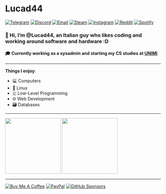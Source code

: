 # Lucad44

[![Telegram](https://img.shields.io/badge/Telegram-2CA5E0?logo=telegram&logoColor=white)](https://t.me/alba4k)
[![Discord](https://img.shields.io/badge/Discord-5865F2?logo=discord&logoColor=white)](https://discord.com/users/603136718891253761)
[![Email](https://img.shields.io/badge/Email-D14836?logo=gmail&logoColor=white)](mailto:blaskoazzolaaaron@gmail.com)
[![Steam](https://img.shields.io/badge/Steam-00adee?logo=steam&logoColor=white)](https://steamcommunity.com/id/alba4k)
[![Instagram](https://img.shields.io/badge/Instagram-E4405F?logo=instagram&logoColor=white)](https://instagram.com/alba4k_)
[![Reddit](https://img.shields.io/badge/Reddit-FF4500?logo=reddit&logoColor=white)](https://reddit.com/user/_alba4k)
[![Spotify](https://img.shields.io/badge/Spotify-1DB954?logo=spotify&logoColor=white)](https://open.spotify.com/user/05ouintakurxxo465k3856i28)


### 👋 Hi, I’m @Lucad44, an Italian guy who likes coding and working around software and hardware :D
#### 🎓 Currently working as a sysadmin and starting my CS studies at [UNIMI](https://www.unimi.it/it)

---

**Things I enjoy**:
* 💻 Computers
* 🐧 Linux
* 🇨 Low-Level Programming
* 🌐 Web Development
* 🗃️ Databases

---

<div align="left">
  <img src="https://github-readme-stats.vercel.app/api?username=Lucad44&show_icons=true&theme=dark" height="180em"/>
  <img src="https://github-readme-stats.vercel.app/api/top-langs/?username=Lucad44&exclude_repo=.dotfiles&layout=compact&theme=dark&card_width=320" height="180em"/>
</div>

---

[![Buy Me A Coffee](https://img.shields.io/badge/Buy%20Me%20a%20Coffee-FFDD00?logo=buymeacoffee&logoColor=black)](https://www.buymeacoffee.com/alba4k)
[![PayPal](https://img.shields.io/badge/PayPal-00457C?logo=paypal&logoColor=white)](https://www.paypal.me/alba4k)
[![GitHub Sponsors](https://img.shields.io/badge/GitHub%20Sponsors-FF69B4?logo=githubsponsors&logoColor=white)](https://github.com/sponsors/alba4k)
